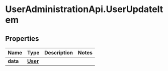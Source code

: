 # UserAdministrationApi.UserUpdateItem

## Properties
Name | Type | Description | Notes
------------ | ------------- | ------------- | -------------
**data** | [**User**](User.md) |  | 


